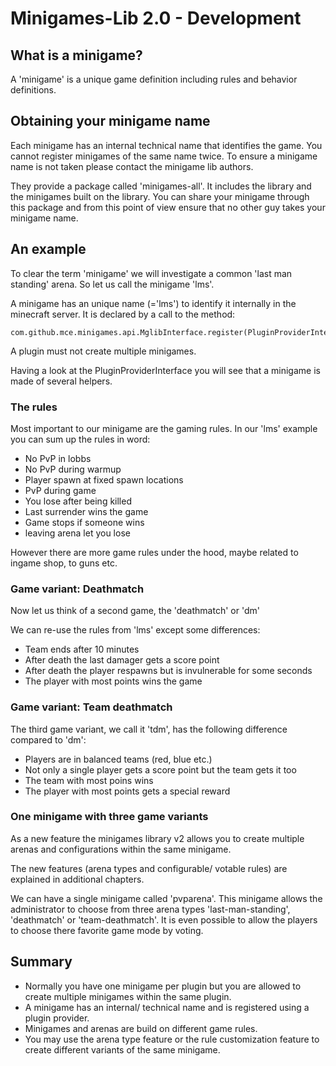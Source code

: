 # Minigames-Lib 2.0 - Development

## What is a minigame?

A 'minigame' is a unique game definition including rules and behavior definitions.

## Obtaining your minigame name

Each minigame has an internal technical name that identifies the game. You cannot register minigames of the same name twice.
To ensure a minigame name is not taken please contact the minigame lib authors.

They provide a package called 'minigames-all'. It includes the library and the minigames built on the library. You can share
your minigame through this package and from this point of view ensure that no other guy takes your minigame name.

## An example

To clear the term 'minigame' we will investigate a common 'last man standing' arena. So let us call the minigame 'lms'.

A minigame has an unique name (='lms') to identify it internally in the minecraft server. It is declared by a call to the method:
    
    com.github.mce.minigames.api.MglibInterface.register(PluginProviderInterface)
    
A plugin must not create multiple minigames.

Having a look at the PluginProviderInterface you will see that a minigame is made of several helpers.

### The rules

Most important to our minigame are the gaming rules. In our 'lms' example you can sum up the rules in word:

* No PvP in lobbs
* No PvP during warmup
* Player spawn at fixed spawn locations
* PvP during game
* You lose after being killed
* Last surrender wins the game
* Game stops if someone wins
* leaving arena let you lose

However there are more game rules under the hood, maybe related to ingame shop, to guns etc.

### Game variant: Deathmatch

Now let us think of a second game, the 'deathmatch' or 'dm'

We can re-use the rules from 'lms' except some differences:

* Team ends after 10 minutes
* After death the last damager gets a score point
* After death the player respawns but is invulnerable for some seconds
* The player with most points wins the game

### Game variant: Team deathmatch

The third game variant, we call it 'tdm', has the following difference compared to 'dm':

* Players are in balanced teams (red, blue etc.)
* Not only a single player gets a score point but the team gets it too
* The team with most poins wins
* The player with most points gets a special reward

### One minigame with three game variants

As a new feature the minigames library v2 allows you to create multiple arenas and configurations within the
same minigame.

The new features (arena types and configurable/ votable rules) are explained in additional chapters.

We can have a single minigame called 'pvparena'. This minigame allows the administrator to choose from three
arena types 'last-man-standing', 'deathmatch' or 'team-deathmatch'. It is even possible to allow the players
to choose there favorite game mode by voting.

## Summary

* Normally you have one minigame per plugin but you are allowed to create multiple minigames within the same plugin.
* A minigame has an internal/ technical name and is registered using a plugin provider.
* Minigames and arenas are build on different game rules.
* You may use the arena type feature or the rule customization feature to create different variants of the same minigame.
